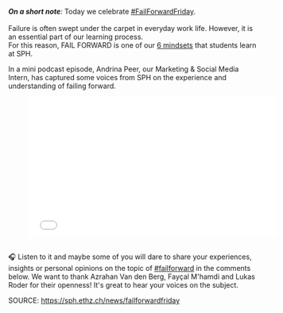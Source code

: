 <p><em><strong>On a short note</strong>:</em> Today we celebrate <a href="https://www.linkedin.com/feed/hashtag/?keywords=failforwardfriday&amp;highlightedUpdateUrns=urn%3Ali%3Aactivity%3A6963853879134318592">#FailForwardFriday</a>.<br /><br />Failure is often swept under the carpet in everyday work life. However, it is an essential part of our learning process.<br />For this reason, <span class="drawer cyan"><span class="purple cyan">FAIL FORWARD</span> </span>is one of our <a href="https://sph.ethz.ch/mindsets" target="_blank" rel="noreferrer noopener">6 mindsets</a> that students learn at SPH.</p>
<p>In a mini podcast episode, Andrina Peer, our Marketing &amp; Social Media Intern, has captured some voices from SPH on the experience and understanding of failing forward.</p>
<figure><iframe style="width:500px;height:281px;" src="//www.youtube.com/embed/R1AUIJUmNBQ" frameborder="0"></iframe></figure>
<p><br />&#x1f3a7; Listen to it and maybe some of you will dare to share your experiences, insights or personal opinions on the topic of <a href="https://www.linkedin.com/feed/hashtag/?keywords=failforward&amp;highlightedUpdateUrns=urn%3Ali%3Aactivity%3A6963853879134318592">#failforward</a> in the comments below. We want to thank Azrahan Van den Berg, Fayçal M'hamdi and Lukas Roder for their openness! It's great to hear your voices on the subject.</p>

SOURCE: https://sph.ethz.ch/news/failforwardfriday